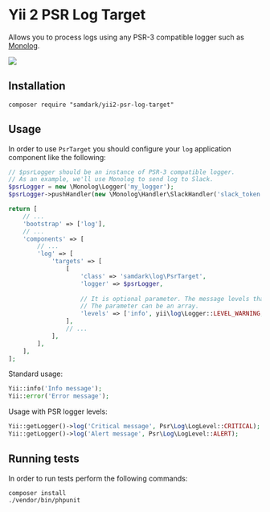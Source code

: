 # Yii 2 PSR Log Target

Allows you to process logs using any PSR-3 compatible logger such as [Monolog](https://github.com/Seldaek/monolog).

<a href="https://travis-ci.org/samdark/yii2-psr-log-target">
    <img src="https://travis-ci.org/samdark/yii2-psr-log-target.svg" />
</a>

## Installation

```
composer require "samdark/yii2-psr-log-target"
```

## Usage

In order to use `PsrTarget` you should configure your `log` application component like the following:  

```php
// $psrLogger should be an instance of PSR-3 compatible logger.
// As an example, we'll use Monolog to send log to Slack.
$psrLogger = new \Monolog\Logger('my_logger');
$psrLogger->pushHandler(new \Monolog\Handler\SlackHandler('slack_token', 'logs', null, true, null, \Monolog\Logger::DEBUG));

return [
    // ...
    'bootstrap' => ['log'],    
    // ...    
    'components' => [
        // ...        
        'log' => [
            'targets' => [
                [
                    'class' => 'samdark\log\PsrTarget',
                    'logger' => $psrLogger,
                    
                    // It is optional parameter. The message levels that this target is interested in.
                    // The parameter can be an array.
                    'levels' => ['info', yii\log\Logger::LEVEL_WARNING, Psr\Log\LogLevel::CRITICAL],
                ],
                // ...
            ],
        ],
    ],
];
```

Standard usage:

```php
Yii::info('Info message');
Yii::error('Error message');
```

Usage with PSR logger levels:

```php
Yii::getLogger()->log('Critical message', Psr\Log\LogLevel::CRITICAL);
Yii::getLogger()->log('Alert message', Psr\Log\LogLevel::ALERT);
```

## Running tests

In order to run tests perform the following commands:

```
composer install
./vendor/bin/phpunit
```
